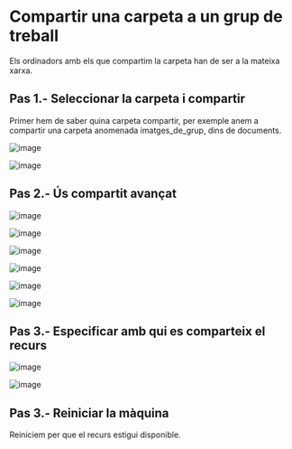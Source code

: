 # Compartir una carpeta a un grup de treball

Els ordinadors amb els que compartim la carpeta han de ser a la mateixa xarxa.

## Pas 1.- Seleccionar la carpeta i compartir

Primer hem de saber quina carpeta compartir, per exemple anem a compartir una carpeta anomenada imatges_de_grup, dins de documents.

![image](https://github.com/XaSaFa/MP04/assets/110727546/a25d76a7-e90f-468b-9eac-4fa78c5be5f3)

![image](https://github.com/XaSaFa/MP04/assets/110727546/0b3e67d2-3497-470b-8164-e531b592734b)

## Pas 2.- Ús compartit avançat

![image](https://github.com/XaSaFa/MP04/assets/110727546/89f215f2-4a71-496b-97fa-240b8aad9c99)

![image](https://github.com/XaSaFa/MP04/assets/110727546/af51a73c-2973-4943-af76-75b7e4456f84)

![image](https://github.com/XaSaFa/MP04/assets/110727546/a14e5ac6-e0ac-4d65-b535-177e3447e23f)

![image](https://github.com/user-attachments/assets/dca02b66-a059-4c17-8433-3e422f0ac9e2)

![image](https://github.com/XaSaFa/MP04/assets/110727546/390de2e7-6b58-45d6-8f63-a15059aaf5b8)

![image](https://github.com/XaSaFa/MP04/assets/110727546/84d26cf5-1a15-4748-85d1-098934eb9583)

## Pas 3.- Especificar amb qui es comparteix el recurs

![image](https://github.com/XaSaFa/MP04/assets/110727546/df9d7f5a-6ada-4581-9595-32621b44c5af)

![image](https://github.com/XaSaFa/MP04/assets/110727546/c7074900-78fd-4eb6-abf2-4bdd02269f8e)

## Pas 3.- Reiniciar la màquina

Reiniciem per que el recurs estigui disponible.
